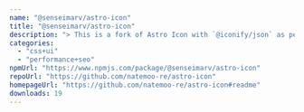 ```yaml
---
name: "@senseimarv/astro-icon"
title: "@senseimarv/astro-icon"
description: "> This is a fork of Astro Icon with `@iconify/json` as peer dependency."
categories:
  - "css+ui"
  - "performance+seo"
npmUrl: "https://www.npmjs.com/package/@senseimarv/astro-icon"
repoUrl: "https://github.com/natemoo-re/astro-icon"
homepageUrl: "https://github.com/natemoo-re/astro-icon#readme"
downloads: 19
---
```

